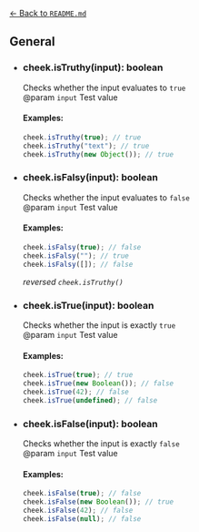 [← Back to `README.md`](../README.md)

## General
- ### cheek.isTruthy(input): boolean
  Checks whether the input evaluates to `true`  
  @param `input` Test value

  #### Examples:
  ```javascript
  cheek.isTruthy(true); // true
  cheek.isTruthy("text"); // true
  cheek.isTruthy(new Object()); // true
  ```

- ### cheek.isFalsy(input): boolean
  Checks whether the input evaluates to `false`  
  @param `input` Test value

  #### Examples:
  ```javascript
  cheek.isFalsy(true); // false
  cheek.isFalsy(""); // true
  cheek.isFalsy([]); // false
  ```

  _reversed `cheek.isTruthy()`_

- ### cheek.isTrue(input): boolean
  Checks whether the input is exactly `true`  
  @param `input` Test value

  #### Examples:
  ```javascript
  cheek.isTrue(true); // true
  cheek.isTrue(new Boolean()); // false
  cheek.isTrue(42); // false
  cheek.isTrue(undefined); // false
  ```

- ### cheek.isFalse(input): boolean
  Checks whether the input is exactly `false`  
  @param `input` Test value

  #### Examples:
  ```javascript
  cheek.isFalse(true); // false
  cheek.isFalse(new Boolean()); // true
  cheek.isFalse(42); // false
  cheek.isFalse(null); // false
  ```